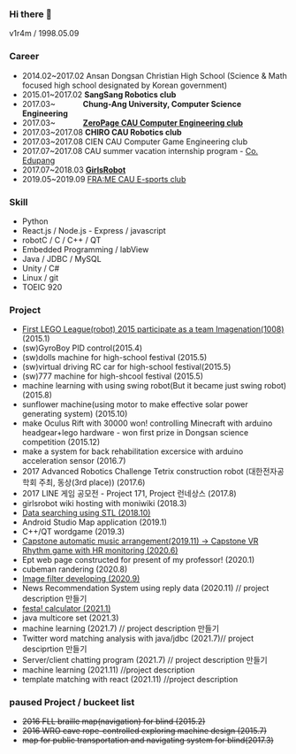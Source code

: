 ### Hi there 👋
v1r4m / 1998.05.09

### Career
- 2014.02~2017.02 Ansan Dongsan Christian High School (Science & Math focused high school designated by Korean government)
- 2015.01~2017.02 **SangSang Robotics club**
- 2017.03~ &emsp;&emsp;&emsp; **Chung-Ang University, Computer Science Engineering**
- 2017.03~ &emsp;&emsp;&emsp; **[ZeroPage CAU Computer Engineering club](https://zeropage.org)**
- 2017.03~2017.08 **CHIRO CAU Robotics club**
- 2017.03~2017.08 CIEN CAU Computer Game Engineering club
- 2017.07~2017.08 CAU summer vacation internship program - [Co. Edupang](https://edupang.com)
- 2017.07~2018.03 **[GirlsRobot](https://www.facebook.com/GirlsRobot/)**
- 2019.05~2019.09 [FRA:ME CAU E-sports club](https://www.facebook.com/CAUFRAME/)

### Skill
- Python
- React.js / Node.js - Express / javascript
- robotC / C / C++ / QT
- Embedded Programming / labView
- Java / JDBC / MySQL
- Unity / C#
- Linux / git
- TOEIC 920

<!--### Used Popular Library
- Plotly.js
- Pandas
- Selenium
- tweepy / koNLP
- CUDA
- /GET REST APIs-->

### Project

- [First LEGO League(robot) 2015 participate as a team Imagenation(1008)](https://github.com/v1r4m/fll2015/blob/main/KRC_Team%20Paper%201008%20Imagination.pdf)(2015.1)
- (sw)GyroBoy PID control(2015.4)
- (sw)dolls machine for high-school festival (2015.5)
- (sw)virtual driving RC car for high-school festival(2015.5)
- (sw)777 machine for high-shcool festival (2015.5)
- machine learning with using swing robot(But it became just swing robot) (2015.8)
- sunflower machine(using motor to make effective solar power generating system) (2015.10)
- make Oculus Rift with 30000 won! controlling Minecraft with arduino headgear+lego hardware - won first prize in Dongsan science competition (2015.12)
- make a system for back rehabilitation excersice with arduino acceleration sensor (2016.7)
- 2017 Advanced Robotics Challenge Tetrix construction robot (대한전자공학회 주최, 동상(3rd place)) (2017.6) 
- 2017 LINE 게임 공모전 - Project 171, Project 런네상스 (2017.8)
- girlsrobot wiki hosting with moniwiki (2018.3)
- [Data searching using STL (2018.10)](https://github.com/v1r4m/STL-test)
- Android Studio Map application (2019.1)
- C++/QT wordgame (2019.3)
- [Capstone automatic music arrangement(2019.11) -> Capstone VR Rhythm game with HR monitoring (2020.6)](https://github.com/v1r4m/VRfit)
- Ept web page constructed for present of my professor! (2020.1)
- cubeman randering (2020.8)
- [Image filter developing (2020.9)](https://github.com/v1r4m/DIP)
- News Recommendation System using reply data (2020.11) // project description 만들기
- [festa! calculator (2021.1)](https://github.com/v1r4m/cal)
- java multicore set (2021.3)
- machine learning (2021.7) // project description 만들기
- Twitter word matching analysis with java/jdbc (2021.7)// project desciprtion 만들기
- Server/client chatting program (2021.7) // project description 만들기
- machine learning (2021.11) //project description
- template matching with react (2021.11) //project description

### paused Project / buckeet list

- ~~2016 FLL braille map(navigation) for blind (2015.2)~~
- ~~2016 WRO cave rope-controlled exploring machine design (2015.7)~~
- ~~map for public transportation and navigating system for blind(2017.3)~~
 
<!--![Anurag's github stats](https://github-readme-stats.vercel.app/api?username=v1r4m)-->
